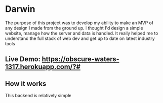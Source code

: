# Darwin

The purpose of this project was to develop my ability to make an MVP of any design I made from the ground up. I thought I'd design a simple website, manage how the server and data is handled. It really helped me to understand the full stack of web dev and get up to date on latest industry tools

## Live Demo: https://obscure-waters-1317.herokuapp.com/?#

## How it works

This backend is relatively simple
